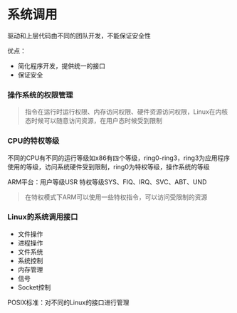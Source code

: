 # 系统调用

驱动和上层代码由不同的团队开发，不能保证安全性

优点：

+ 简化程序开发，提供统一的接口
+ 保证安全

### 操作系统的权限管理

> 指令在运行时运行权限、内存访问权限、硬件资源访问权限，Linux在内核态时候可以随意访问资源，在用户态时候受到限制



### CPU的特权等级

不同的CPU有不同的运行等级如x86有四个等级，ring0-ring3，ring3为应用程序使用的等级，访问系统硬件受到限制，ring0为特权等级，操作系统的等级

ARM平台：用户等级USR	特权等级SYS、FIQ、IRQ、SVC、ABT、UND

> 在特权模式下ARM可以使用一些特权指令，可以访问受限制的资源



### Linux的系统调用接口

+ 文件操作
+ 进程操作
+ 文件系统
+ 系统控制
+ 内存管理
+ 信号
+ Socket控制

POSIX标准：对不同的Linux的接口进行管理